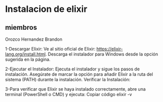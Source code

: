 # Instalacion de elixir

## miembros
Orozco Hernandez Brandon 

1-Descargar Elixir:
Ve al sitio oficial de Elixir: https://elixir-lang.org/install.html.
Descarga el instalador para Windows desde la opción sugerida en la página.

2-Ejecutar el Instalador:
Ejecuta el instalador y sigue los pasos de instalación. Asegúrate de marcar la opción para añadir Elixir a la ruta del sistema (PATH) durante la instalación.
Verificar la Instalación:

3-Para verificar que Elixir se haya instalado correctamente, abre una terminal (PowerShell o CMD) y ejecuta:
Copiar código
elixir -v

